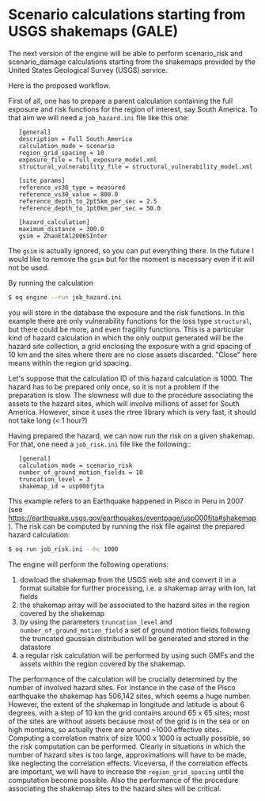 Scenario calculations starting from USGS shakemaps (GALE)
=========================================================

The next version of the engine will be able to perform scenario_risk
and scenario_damage calculations starting from the shakemaps provided
by the United States Geological Survey (USGS) service.

Here is the proposed workflow.

First of all, one has to prepare a parent calculation containing the
full exposure and risk functions for the region of interest, say South
America. To that aim we will need a `job_hazard.ini` file like this one:

```
   [general]
   description = Full South America
   calculation_mode = scenario
   region_grid_spacing = 10
   exposure_file = full_exposure_model.xml
   structural_vulnerability_file = structural_vulnerability_model.xml
   
   [site_params]
   reference_vs30_type = measured
   reference_vs30_value = 800.0
   reference_depth_to_2pt5km_per_sec = 2.5
   reference_depth_to_1pt0km_per_sec = 50.0
   
   [hazard_calculation]
   maximum_distance = 300.0
   gsim = ZhaoEtAl2006SInter
```
   
The `gsim` is actually ignored, so you can put everything there. In the future
I would like to remove the `gsim` but for the moment is necessary even if it
will not be used.

By running the calculation

```bash
$ oq engine --run job_hazard.ini
```

you will store in the database the exposure and the risk functions. In
this example there are only vulnerability functions for the loss type
`structural`, but there could be more, and even fragility functions.
This is a particular kind of hazard calculation in which the only output
generated will be the hazard site collection, a grid enclosing the exposure
with a grid spacing of 10 km and the sites where there are no close assets
discarded. "Close" here means within the region grid spacing.

Let's suppose that the calculation ID of this hazard calculation is 1000.
The hazard has to be prepared only once, so it is not a problem if the
preparation is slow. The slowness will due to the procedure associating
the assets to the hazard sites, which will involve millions of asset
for South America. However, since it uses the rtree library which is very
fast, it should not take long (< 1 hour?)

Having prepared the hazard, we can now run the risk on a given shakemap.
For that, one need a `job_risk.ini` file like the following::

```
   [general]
   calculation_mode = scenario_risk
   number_of_ground_motion_fields = 10
   truncation_level = 3
   shakemap_id = usp000fjta
```
This example refers to an Earthquake happened in Pisco in Peru in 2007
(see https://earthquake.usgs.gov/earthquakes/eventpage/usp000fjta#shakemap).
The risk can be computed by running the risk file against the prepared
hazard calculation:

```bash
$ oq run job_risk.ini --hc 1000
```

The engine will perform the following operations:

1. dowload the shakemap from the USGS web site and convert it in a format
   suitable for further processing, i.e. a shakemap array with lon, lat fields
2. the shakemap array will be associated to the hazard sites in the region
   covered by the shakemap
3. by using the parameters `truncation_level` and
   `number_of_ground_motion_field` a set of ground motion fields following the
   truncated gaussian distribution will be generated and stored in the datastore
4. a regular risk calculation will be performed by using such GMFs and the
   assets within the region covered by the shakemap.
   
The performance of the calculation will be crucially determined by the number
of involved hazard sites. For instance in the case of the Pisco earthquake
the shakemap has 506,142 sites, which seems a huge number. However,
the extent of the shakemap in longitude and latitude is about 6 degrees,
with a step of 10 km the grid contains around 65 x 65 sites;
most of the sites are without assets because most of the
grid is in the sea or on high montains, so actually there are
around ~1000 effective sites. Computing a correlation matrix of size
1000 x 1000 is actually possible, so the risk computation can be performed.
Clearly in situations in which the number of hazard sites is too large,
approximations will have to be made, like neglecting the correlation
effects. Viceversa, if the correlation effects are important, we will
have to increase the `region_grid_spacing` until the computation become
possible. Also the performance of the procedure associating the shakemap
sites to the hazard sites will be critical.
